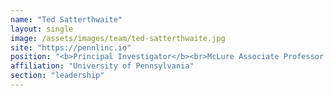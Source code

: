 ```yaml
---
name: "Ted Satterthwaite"
layout: single
image: /assets/images/team/ted-satterthwaite.jpg
site: "https://pennlinc.io"
position: "<b>Principal Investigator</b><br>McLure Associate Professor in Psychiatry & Behavioral Research II"
affiliation: "University of Pennsylvania"
section: "leadership"
---
```

